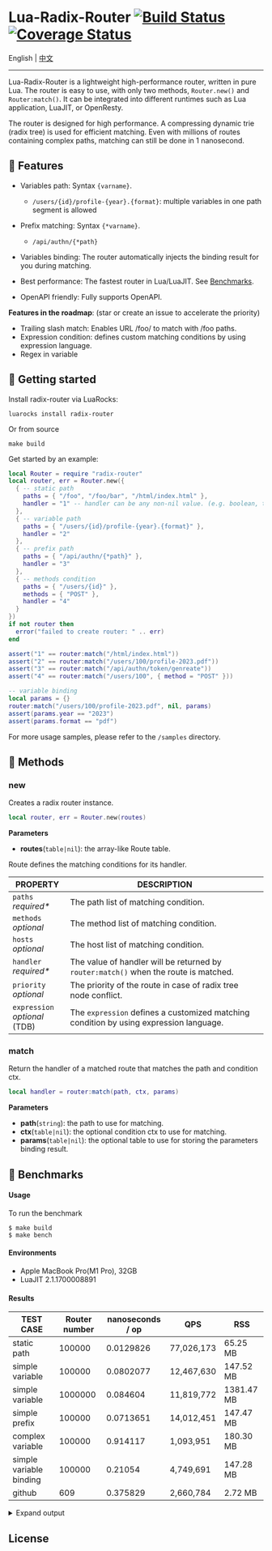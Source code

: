 # Lua-Radix-Router [![Build Status](https://github.com/vm-001/lua-radix-router/actions/workflows/test.yml/badge.svg)](https://github.com/vm-001/lua-radix-router/actions/workflows/test.yml) [![Coverage Status](https://coveralls.io/repos/github/vm-001/lua-radix-router/badge.svg)](https://coveralls.io/github/vm-001/lua-radix-router)

English | [中文](README.zh.md)

---

Lua-Radix-Router is a lightweight high-performance router, written in pure Lua. The router is easy to use, with only two methods, `Router.new()` and `Router:match()`. It can be integrated into different runtimes such as Lua application, LuaJIT, or OpenResty.



The router is designed for high performance. A compressing dynamic trie (radix tree) is used for efficient matching. Even with millions of routes containing complex paths, matching can still be done in 1 nanosecond. 

## 🔨 Features

- Variables path: Syntax  `{varname}`. 
    - `/users/{id}/profile-{year}.{format}`:  multiple variables in one path segment is allowed
- Prefix matching: Syntax `{*varname}`.
    - `/api/authn/{*path}`

- Variables binding: The router automatically injects the binding result for you during matching.
- Best performance: The fastest router in Lua/LuaJIT. See [Benchmarks](#-Benchmarks).
- OpenAPI friendly: Fully supports OpenAPI.



**Features in the roadmap**: (star or create an issue to accelerate the priority)

- Trailing slash match: Enables URL /foo/ to match with /foo paths.
- Expression condition: defines custom matching conditions by using expression language.
- Regex in variable

## 📖 Getting started

Install radix-router via LuaRocks:

```
luarocks install radix-router
```

Or from source

```
make build
```

Get started by an example:

```lua
local Router = require "radix-router"
local router, err = Router.new({
  { -- static path
    paths = { "/foo", "/foo/bar", "/html/index.html" },
    handler = "1" -- handler can be any non-nil value. (e.g. boolean, table, function)
  },
  { -- variable path
    paths = { "/users/{id}/profile-{year}.{format}" },
    handler = "2"
  },
  { -- prefix path
    paths = { "/api/authn/{*path}" },
    handler = "3"
  },
  { -- methods condition
    paths = { "/users/{id}" },
    methods = { "POST" },
    handler = "4"
  }
})
if not router then
  error("failed to create router: " .. err)
end

assert("1" == router:match("/html/index.html"))
assert("2" == router:match("/users/100/profile-2023.pdf"))
assert("3" == router:match("/api/authn/token/genreate"))
assert("4" == router:match("/users/100", { method = "POST" }))

-- variable binding
local params = {}
router:match("/users/100/profile-2023.pdf", nil, params)
assert(params.year == "2023")
assert(params.format == "pdf")
```

For more usage samples, please refer to the `/samples` directory.

## 📄 Methods

### new

Creates a radix router instance.

```lua
local router, err = Router.new(routes)
```

**Parameters**

- **routes**(`table|nil`): the array-like Route table.



Route defines the matching conditions for its handler.

| PROPERTY                      | DESCRIPTION                                                                            |
|-------------------------------|----------------------------------------------------------------------------------------|
| `paths`</br> *required\**    | The path list of matching condition.                                                   |
| `methods`</br> *optional*     | The method list of matching condition.                                                 |
| `hosts`</br> *optional*            | The host list of matching condition.                                                   |
| `handler`</br> *required\**        | The value of handler will be returned by `router:match()` when the route is matched.   |
| `priority`</br> *optional*         | The priority of the route in case of radix tree node conflict.                         |
| `expression`</br> *optional* (TDB) | The `expression` defines a customized matching condition by using expression language. |



### match

Return the handler of a matched route that matches the path and condition ctx.

```lua
local handler = router:match(path, ctx, params)
```

**Parameters**

- **path**(`string`): the path to use for matching.
- **ctx**(`table|nil`): the optional condition ctx to use for matching.
- **params**(`table|nil`): the optional table to use for storing the parameters binding result.

## 🚀 Benchmarks

#### Usage

To run the benchmark

```$ make bench
$ make build
$ make bench
```

#### Environments

- Apple MacBook Pro(M1 Pro), 32GB 
- LuaJIT 2.1.1700008891

#### Results

| TEST CASE               | Router number | nanoseconds / op | QPS        | RSS          |
| ----------------------- |---------------|------------------|------------|--------------|
| static path             | 100000        | 0.0129826        | 77,026,173 | 65.25 MB     |
| simple variable         | 100000        | 0.0802077        | 12,467,630 | 147.52 MB    |
| simple variable         | 1000000       | 0.084604         | 11,819,772 | 1381.47 MB   |
| simple prefix           | 100000        | 0.0713651        | 14,012,451 | 147.47 MB    |
| complex variable        | 100000        | 0.914117         | 1,093,951  | 180.30 MB    |
| simple variable binding | 100000        | 0.21054          | 4,749,691  | 147.28 MB    |
| github                  | 609           | 0.375829         | 2,660,784  | 2.72 MB      |

<details>
<summary>Expand output</summary>

```
RADIX_ROUTER_ROUTES=100000 RADIX_ROUTER_TIMES=10000000 luajit benchmark/static-paths.lua
========== static path ==========
routes  :	100000
times   :	10000000
elapsed :	0.129826 s
QPS     :	77026173
ns/op   :	0.0129826 ns
path    :	/50000
handler :	50000
Memory  :	65.25 MB

RADIX_ROUTER_ROUTES=100000 RADIX_ROUTER_TIMES=10000000 luajit benchmark/simple-variable.lua
========== variable ==========
routes  :	100000
times   :	10000000
elapsed :	0.802077 s
QPS     :	12467630
ns/op   :	0.0802077 ns
path    :	/1/foo
handler :	1
Memory  :	147.52 MB

RADIX_ROUTER_ROUTES=1000000 RADIX_ROUTER_TIMES=10000000 luajit benchmark/simple-variable.lua
========== variable ==========
routes  :       1000000
times   :       10000000
elapsed :       0.84604 s
QPS     :       11819772
ns/op   :       0.084604 ns
path    :       /1/foo
handler :       1
Memory  :       1381.47 MB

RADIX_ROUTER_ROUTES=100000 RADIX_ROUTER_TIMES=10000000 luajit benchmark/simple-prefix.lua
========== prefix ==========
routes  :	100000
times   :	10000000
elapsed :	0.713651 s
QPS     :	14012451
ns/op   :	0.0713651 ns
path    :	/1/a
handler :	1
Memory  :	147.47 MB

RADIX_ROUTER_ROUTES=100000 RADIX_ROUTER_TIMES=1000000 luajit benchmark/complex-variable.lua
========== variable ==========
routes  :	100000
times   :	1000000
elapsed :	0.914117 s
QPS     :	1093951
ns/op   :	0.914117 ns
path    :	/aa/bb/cc/dd/ee/ff/gg/hh/ii/jj/kk/ll/mm/nn/oo/pp/qq/rr/ss/tt/uu/vv/ww/xx/yy/zz50000
handler :	50000
Memory  :	180.30 MB

RADIX_ROUTER_ROUTES=100000 RADIX_ROUTER_TIMES=10000000 luajit benchmark/simple-variable-binding.lua
========== variable ==========
routes  :	100000
times   :	10000000
elapsed :	2.1054 s
QPS     :	4749691
ns/op   :	0.21054 ns
path    :	/1/foo
handler :	1
params : name = foo
Memory  :	147.28 MB

RADIX_ROUTER_TIMES=1000000 luajit benchmark/github-routes.lua
========== github apis ==========
routes  :	609
times   :	1000000
elapsed :	0.375829 s
QPS     :	2660784
ns/op   :	0.375829 ns
path    :	/repos/vm-001/lua-radix-router/import
handler :	/repos/{owner}/{repo}/import
Memory  :	2.72 MB
```

</details>


## License
